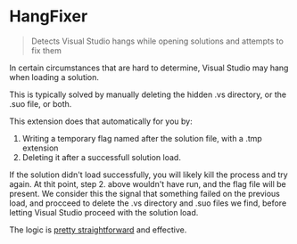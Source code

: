# HangFixer

> Detects Visual Studio hangs while opening solutions and attempts to fix them


In certain circumstances that are hard to determine, Visual Studio may hang when loading a solution. 

This is typically solved by manually deleting the hidden .vs directory, or the .suo file, or both.

This extension does that automatically for you by:

1. Writing a temporary flag named after the solution file, with a .tmp extension
2. Deleting it after a successfull solution load.


If the solution didn't load successfully, you will likely kill the process and try again. At thit point, step 2. above wouldn't have run, and the flag file will be present. We consider this the signal that something failed on the previous load, and procceed to delete the .vs directory and .suo files we find, before letting Visual Studio proceed with the solution load.

The logic is [pretty straightforward](https://github.com/MobileEssentials/HangFixer/blob/master/HangFixer/HangFixerPackage.cs#L35) and effective.